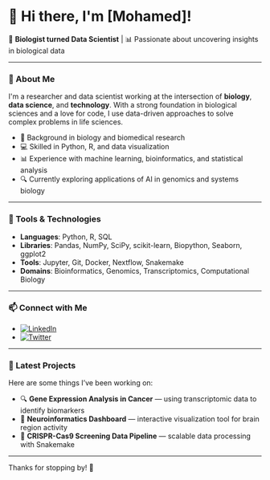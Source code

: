 # 👋 Hi there, I'm [Mohamed]!

🔬 **Biologist turned Data Scientist** | 📊 Passionate about uncovering insights in biological data

---

### 🧬 About Me

I'm a researcher and data scientist working at the intersection of **biology**, **data science**, and **technology**. With a strong foundation in biological sciences and a love for code, I use data-driven approaches to solve complex problems in life sciences.

- 🧪 Background in biology and biomedical research  
- 💻 Skilled in Python, R, and data visualization  
- 📊 Experience with machine learning, bioinformatics, and statistical analysis  
- 🔍 Currently exploring applications of AI in genomics and systems biology  

---

### 🧰 Tools & Technologies

- **Languages**: Python, R, SQL  
- **Libraries**: Pandas, NumPy, SciPy, scikit-learn, Biopython, Seaborn, ggplot2  
- **Tools**: Jupyter, Git, Docker, Nextflow, Snakemake  
- **Domains**: Bioinformatics, Genomics, Transcriptomics, Computational Biology  

---

### 📫 Connect with Me

- [![LinkedIn](https://img.shields.io/badge/LinkedIn-Connect-blue?logo=linkedin)](https://www.linkedin.com/in/your-linkedin-handle)
- [![Twitter](https://img.shields.io/badge/Twitter-@yourhandle-1DA1F2?logo=twitter)](https://twitter.com/yourhandle)

---

### 🧪 Latest Projects

Here are some things I’ve been working on:

- 🔍 **Gene Expression Analysis in Cancer** — using transcriptomic data to identify biomarkers  
- 🧠 **Neuroinformatics Dashboard** — interactive visualization tool for brain region activity  
- 🧬 **CRISPR-Cas9 Screening Data Pipeline** — scalable data processing with Snakemake

---

Thanks for stopping by! 🌱  
